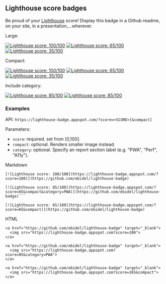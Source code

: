 ## Lighthouse score badges

Be proud of your [Lighthouse](https://github.com/googlechrome/lighthouse) score! Display
this badge in a Github readme, on your site, in a presentation,...wherever.

Large:

[![Lighthouse score: 100/100](https://lighthouse-badge.appspot.com/?score=100)](https://github.com/ebidel/lighthouse-badge)
[![Lighthouse score: 65/100](https://lighthouse-badge.appspot.com/?score=65)](https://github.com/ebidel/lighthouse-badge)
[![Lighthouse score: 35/100](https://lighthouse-badge.appspot.com/?score=35)](https://github.com/ebidel/lighthouse-badge)


Compact:

[![Lighthouse score: 100/100](https://lighthouse-badge.appspot.com/?score=100&compact)](https://github.com/ebidel/lighthouse-badge)
[![Lighthouse score: 65/100](https://lighthouse-badge.appspot.com/?score=65&compact)](https://github.com/ebidel/lighthouse-badge)
[![Lighthouse score: 35/100](https://lighthouse-badge.appspot.com/?score=35&compact)](https://github.com/ebidel/lighthouse-badge)

Include category:

[![Lighthouse score: 85/100](https://lighthouse-badge.appspot.com/?score=85&category=Perf&cachebust)](https://github.com/ebidel/lighthouse-badge)
[![Lighthouse score: 85/100](https://lighthouse-badge.appspot.com/?score=85&category=Perf&compact&cachebust)](https://github.com/ebidel/lighthouse-badge)

### Examples

API: `https://lighthouse-badge.appspot.com/?score=<SCORE>[&compact]`

Parameters:

- `score`: required. set from [0,100].
- `compact`: optional. Renders smaller image instead.
- `category`: optional. Specify an report section label (e.g. "PWA", "Perf", "A11y").

Markdown

```
[![Lighthouse score: 100/100](https://lighthouse-badge.appspot.com/?score=100)](https://github.com/ebidel/lighthouse-badge)

[![Lighthouse score: 85/100](https://lighthouse-badge.appspot.com/?score=65&compact&category=PWA)](https://github.com/ebidel/lighthouse-badge)```

[![Lighthouse score: 65/100](https://lighthouse-badge.appspot.com/?score=65&compact)](https://github.com/ebidel/lighthouse-badge)
```

HTML

```
<a href="https://github.com/ebidel/lighthouse-badge" target="_blank">
  <img src="https://lighthouse-badge.appspot.com?score=100">
</a>

<a href="https://github.com/ebidel/lighthouse-badge" target="_blank">
  <img src="https://lighthouse-badge.appspot.com?score=85&category=PWA">
</a>

<a href="https://github.com/ebidel/lighthouse-badge" target="_blank">
  <img src="https://lighthouse-badge.appspot.com?score=165&compact">
</a>
```
